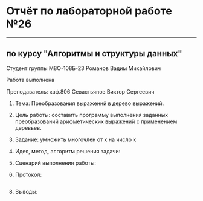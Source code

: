 # Отчёт по лабораторной работе №26

---

## по курсу "Алгоритмы и структуры данных"


Студент группы М8О-108Б-23 Романов Вадим Михайлович

Работа выполнена

Преподаватель: каф.806 Севастьянов Виктор Сергеевич
1. Тема: Преобразования выражений в дерево выражений.
2. Цель работы: составить программу выполнения заданных преобразований арифметических выражений с применением деревьев.
3. Задание: умножить многочлен от x на число k
4. Идея, метод, алгоритм решения задачи:

5. Сценарий выполнения работы:

6. Протокол:
```c

```
8. Выводы: 